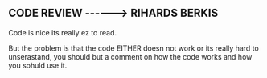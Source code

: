 ## CODE REVIEW ------> RIHARDS BERKIS

Code is nice its really ez to read.

But the problem is that the code EITHER doesn not work or its really hard to unserastand, you should but a comment on how the code works and how you sohuld use it.

